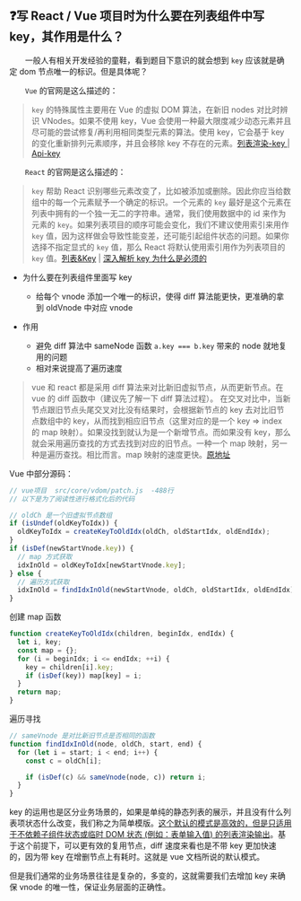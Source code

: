 ## :question:写 React / Vue 项目时为什么要在列表组件中写 key，其作用是什么？

&emsp;&emsp;一般人有相关开发经验的童鞋，看到题目下意识的就会想到 `key` 应该就是确定 dom 节点唯一的标识。但是具体呢？

&emsp;&emsp;`Vue` 的官网是这么描述的：

> `key` 的特殊属性主要用在 Vue 的虚拟 DOM 算法，在新旧 nodes 对比时辨识 VNodes。如果不使用 key，Vue 会使用一种最大限度减少动态元素并且尽可能的尝试修复/再利用相同类型元素的算法。使用 key，它会基于 key 的变化重新排列元素顺序，并且会移除 key 不存在的元素。[列表渲染-key ](https://cn.vuejs.org/v2/guide/list.html#%E7%BB%B4%E6%8A%A4%E7%8A%B6%E6%80%81) | [Api-key](https://cn.vuejs.org/v2/api/#key)

&emsp;&emsp;`React` 的官网是这么描述的：

> `key` 帮助 React 识别哪些元素改变了，比如被添加或删除。因此你应当给数组中的每一个元素赋予一个确定的标识。一个元素的 `key` 最好是这个元素在列表中拥有的一个独一无二的字符串。通常，我们使用数据中的 id 来作为元素的 `key`。如果列表项目的顺序可能会变化，我们不建议使用索引来用作 `key` 值，因为这样做会导致性能变差，还可能引起组件状态的问题。如果你选择不指定显式的 `key` 值，那么 React 将默认使用索引用作为列表项目的 `key` 值。[列表&Key](https://zh-hans.reactjs.org/docs/lists-and-keys.html#keys) | [深入解析 key 为什么是必须的](https://zh-hans.reactjs.org/docs/reconciliation.html#recursing-on-children)

- 为什么要在列表组件里面写 key

  - 给每个 vnode 添加一个唯一的标识，使得 diff 算法能更快，更准确的拿到 oldVnode 中对应 vnode

- 作用

  - 避免 diff 算法中 sameNode 函数 `a.key === b.key` 带来的 node 就地复用的问题
  - 相对来说提高了遍历速度

> vue 和 react 都是采用 diff 算法来对比新旧虚拟节点，从而更新节点。在 vue 的 diff 函数中（建议先了解一下 diff 算法过程）。
> 在交叉对比中，当新节点跟旧节点头尾交叉对比没有结果时，会根据新节点的 key 去对比旧节点数组中的 key，从而找到相应旧节点（这里对应的是一个 key => index 的 map 映射）。如果没找到就认为是一个新增节点。而如果没有 key，那么就会采用遍历查找的方式去找到对应的旧节点。一种一个 map 映射，另一种是遍历查找。相比而言。map 映射的速度更快。[原地址](https://github.com/Advanced-Frontend/Daily-Interview-Question/issues/1)

Vue 中部分源码：

```js
// vue项目  src/core/vdom/patch.js  -488行
// 以下是为了阅读性进行格式化后的代码

// oldCh 是一个旧虚拟节点数组
if (isUndef(oldKeyToIdx)) {
  oldKeyToIdx = createKeyToOldIdx(oldCh, oldStartIdx, oldEndIdx);
}
if (isDef(newStartVnode.key)) {
  // map 方式获取
  idxInOld = oldKeyToIdx[newStartVnode.key];
} else {
  // 遍历方式获取
  idxInOld = findIdxInOld(newStartVnode, oldCh, oldStartIdx, oldEndIdx);
}
```

创建 map 函数

```js
function createKeyToOldIdx(children, beginIdx, endIdx) {
  let i, key;
  const map = {};
  for (i = beginIdx; i <= endIdx; ++i) {
    key = children[i].key;
    if (isDef(key)) map[key] = i;
  }
  return map;
}
```

遍历寻找

```js
// sameVnode 是对比新旧节点是否相同的函数
function findIdxInOld(node, oldCh, start, end) {
  for (let i = start; i < end; i++) {
    const c = oldCh[i];

    if (isDef(c) && sameVnode(node, c)) return i;
  }
}
```

key 的运用也是区分业务场景的，如果是单纯的静态列表的展示，并且没有什么列表项状态什么改变，我们称之为简单模版。[这个默认的模式是高效的，但是只适用于不依赖子组件状态或临时 DOM 状态 (例如：表单输入值) 的列表渲染输出](https://cn.vuejs.org/v2/guide/list.html#%E7%BB%B4%E6%8A%A4%E7%8A%B6%E6%80%81)。基于这个前提下，可以更有效的复用节点，diff 速度来看也是不带 key 更加快速的，因为带 key 在增删节点上有耗时。这就是 vue 文档所说的默认模式。

但是我们通常的业务场景往往是复杂的，多变的，这就需要我们去增加 key 来确保 vnode 的唯一性，保证业务层面的正确性。
